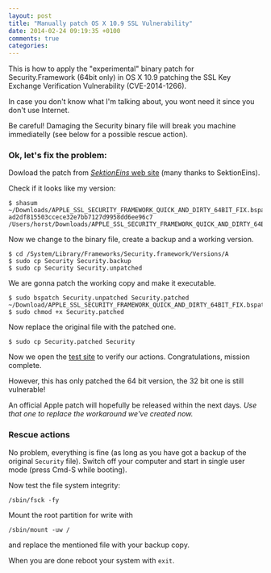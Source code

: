 ```yaml
---
layout: post
title: "Manually patch OS X 10.9 SSL Vulnerability"
date: 2014-02-24 09:19:35 +0100
comments: true
categories: 
---
```

This is how to apply the "experimental" binary patch for
Security.Framework (64bit only) in OS X 10.9 patching the 
SSL Key Exchange Verification Vulnerability (CVE-2014-1266). 

In case you don't know what I'm talking about, you wont need it since
you don't use Internet.

Be careful!  Damaging the Security binary file will break you machine
immediatelly (see below for a possible rescue action).

### Ok, let's fix the problem:

Dowload the patch from [*SektionEins* web site](http://www.sektioneins.de/en/blog/14-02-22-Apple-SSL-BUG.html)
(many thanks to SektionEins).

Check if it looks like my version:

    $ shasum ~/Downloads/APPLE_SSL_SECURITY_FRAMEWORK_QUICK_AND_DIRTY_64BIT_FIX.bspatch 
    ad2df815503ccece32e7bb7127d9958dd6ee96c7 /Users/horst/Downloads/APPLE_SSL_SECURITY_FRAMEWORK_QUICK_AND_DIRTY_64BIT_FIX.bspatch

Now we change to the binary file, create a backup and a working version.

    $ cd /System/Library/Frameworks/Security.framework/Versions/A
    $ sudo cp Security Security.backup
    $ sudo cp Security Security.unpatched

We are gonna patch the working copy and make it executable.

    $ sudo bspatch Security.unpatched Security.patched ~/Download/APPLE_SSL_SECURITY_FRAMEWORK_QUICK_AND_DIRTY_64BIT_FIX.bspatch
    $ sudo chmod +x Security.patched

Now replace the original file with the patched one.

    $ sudo cp Security.patched Security

Now we open the [test site](https://gotofail.com) to verify our actions.
Congratulations, mission complete.

However, this has only patched the 64 bit version, the 32 bit one is
still vulnerable!

An official Apple patch will hopefully be released within the next days.
_Use that one to replace the workaround we've created now._


### Rescue actions

No problem, everything is fine (as long as you have got a backup of the original
`Security` file).  Switch off your computer and start in single
user mode (press Cmd-S while booting).

Now test the file system integrity:

    /sbin/fsck -fy

Mount the root partition for write with 

    /sbin/mount -uw /

and replace the mentioned file with your backup copy.

When you are done reboot your system with `exit`.


